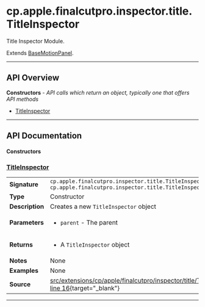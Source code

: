 # cp.apple.finalcutpro.inspector.title.TitleInspector

Title Inspector Module.

Extends [BaseMotionPanel](cp.apple.finalcutpro.inspector.BaseMotionPanel.md).

---

## API Overview
**Constructors** - _API calls which return an object, typically one that offers API methods_
 * [TitleInspector](#titleinspector)


---

## API Documentation

#### Constructors


### [TitleInspector](#titleinspector)

|                                             |                                                                                     |
| --------------------------------------------|-------------------------------------------------------------------------------------|
| **Signature**                               | `cp.apple.finalcutpro.inspector.title.TitleInspector(parent) -> cp.apple.finalcutpro.inspector.title.TitleInspector`                                                                    |
| **Type**                                    | Constructor                                                                     |
| **Description**                             | Creates a new `TitleInspector` object                                                                     |
| **Parameters**                              | <ul><li>`parent`		- The parent</li></ul> |
| **Returns**                                 | <ul><li>A `TitleInspector` object</li></ul>          |
| **Notes**                                   | None |
| **Examples**                                | None |
| **Source**                                  | [src/extensions/cp/apple/finalcutpro/inspector/title/TitleInspector.lua line 16](https://github.com/CommandPost/CommandPost/blob/develop/src/extensions/cp/apple/finalcutpro/inspector/title/TitleInspector.lua#L16){target="_blank"} |

---

